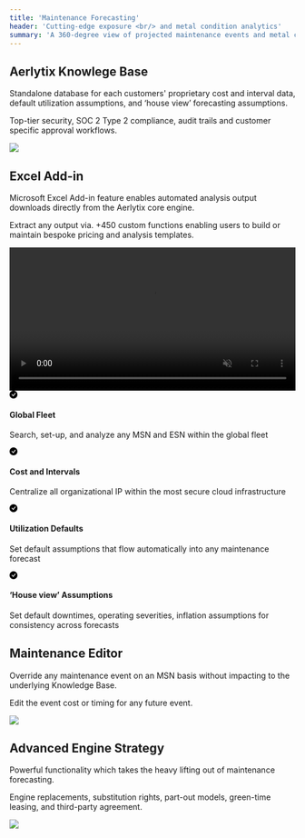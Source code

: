 ```yaml
---
title: 'Maintenance Forecasting'
header: 'Cutting-edge exposure <br/> and metal condition analytics'
summary: 'A 360-degree view of projected maintenance events and metal condition across all commercial aircraft types'
---
```


<!-- Start marketing section -->
<article class="py-5 px-5 mb-5">
  <div class="container">
    <div class="row gx-lg-5" data-cues="slideInUp">
      <div class="col-md-5">
        <h2 class="fw-bold mb-5">Aerlytix Knowlege Base</h2>
        <p>Standalone database for each customers' proprietary cost and interval data, default utilization assumptions, and ‘house view’ forecasting assumptions. </p>
        <p>Top-tier security, SOC 2 Type 2 compliance, audit trails and customer specific approval workflows.</p>
      </div>
      <div class=" col-md-7">
        <img class="card image__feature" src="/images/products/maintenance-forecasting/knowledge-base.png" />
      </div>
    </div>
  </div>
</article>

<article class="py-5 px-5">
  <div class="container">
    <div class="row gx-lg-5" data-cues="slideInUp">
      <div class="col-md-5">
        <h2 class="fw-bold mb-5">Excel Add-in</h2>
        <p>Microsoft Excel Add-in feature enables automated analysis output downloads directly from the Aerlytix core engine.</p>
        <p>Extract any output via. +450 custom functions enabling users to build or maintain  bespoke pricing and analysis templates.</p>
      </div>
      <div class="col-md-7">
        <video class="card image__feature" width="100%" muted autoplay loop>
          <source src="https://aerlytix-2024.netlify.app/images/products/maintenance-forecasting/excel-add-in-screencast.mp4" type="video/mp4">
          <source src="https://aerlytix-2024.netlify.app/images/products/maintenance-forecasting/excel-add-in-screencast.webm" type="video/webm">
          <img class="card image__feature" src="/images/products/maintenance-forecasting/excel-add-in.png" />
          Your browser does not support the video tag.
        </video>
      </div>
    </div>
  </div>
</article>

<article class="py-5 px-5">
<div class="container">
<!-- <h2 class="h1">In addition...</h2> -->
<div class="row g-4 py-5 row-cols-1 row-cols-lg-4" data-cues="slideInUp">
      <div class="feature col">
        <div class="feature-icon">
          <svg class="icon__check--success" xmlns="http://www.w3.org/2000/svg" width="1em" height="1em" fill="inherit" viewBox="0 0 16 16">
  <path d="M16 8A8 8 0 1 1 0 8a8 8 0 0 1 16 0zm-3.97-3.03a.75.75 0 0 0-1.08.022L7.477 9.417 5.384 7.323a.75.75 0 0 0-1.06 1.06L6.97 11.03a.75.75 0 0 0 1.079-.02l3.992-4.99a.75.75 0 0 0-.01-1.05z"></path>
</svg>
        </div>
        <h4>Global Fleet</h4>
        <p>Search, set-up, and analyze any MSN and ESN within the global fleet</p>
      </div>
      <div class="feature col">
        <div class="feature-icon">
          <svg class="icon__check--success" xmlns="http://www.w3.org/2000/svg" width="1em" height="1em" fill="inherit" viewBox="0 0 16 16">
  <path d="M16 8A8 8 0 1 1 0 8a8 8 0 0 1 16 0zm-3.97-3.03a.75.75 0 0 0-1.08.022L7.477 9.417 5.384 7.323a.75.75 0 0 0-1.06 1.06L6.97 11.03a.75.75 0 0 0 1.079-.02l3.992-4.99a.75.75 0 0 0-.01-1.05z"></path>
</svg>
        </div>
        <h4>Cost and Intervals</h4>
        <p>Centralize all organizational IP within the most secure cloud infrastructure</p>
      </div>
      <div class="feature col">
        <div class="feature-icon">
          <svg class="icon__check--success" xmlns="http://www.w3.org/2000/svg" width="1em" height="1em" fill="inherit" viewBox="0 0 16 16">
  <path d="M16 8A8 8 0 1 1 0 8a8 8 0 0 1 16 0zm-3.97-3.03a.75.75 0 0 0-1.08.022L7.477 9.417 5.384 7.323a.75.75 0 0 0-1.06 1.06L6.97 11.03a.75.75 0 0 0 1.079-.02l3.992-4.99a.75.75 0 0 0-.01-1.05z"></path>
</svg>
        </div>
        <h4>Utilization Defaults</h4>
        <p>Set default assumptions that flow automatically into any maintenance forecast</p>
      </div>
      <div class="feature col">
        <div class="feature-icon">
          <svg class="icon__check--success" xmlns="http://www.w3.org/2000/svg" width="1em" height="1em" fill="inherit" viewBox="0 0 16 16">
  <path d="M16 8A8 8 0 1 1 0 8a8 8 0 0 1 16 0zm-3.97-3.03a.75.75 0 0 0-1.08.022L7.477 9.417 5.384 7.323a.75.75 0 0 0-1.06 1.06L6.97 11.03a.75.75 0 0 0 1.079-.02l3.992-4.99a.75.75 0 0 0-.01-1.05z"></path>
</svg>
        </div>
        <h4>‘House view’ Assumptions</h4>
        <p>Set default downtimes, operating severities, inflation assumptions for consistency across forecasts</p>
      </div>
    </div>
</div>
</article>

<article class="py-5 px-5 mb-5">
  <div class="container">
    <div class="row gx-lg-5" data-cues="slideInUp">
      <div class="col-md-5">
        <h2 class="fw-bold mb-5">Maintenance Editor</h2>
        <p>Override any maintenance event on an MSN basis without impacting to the underlying Knowledge Base.</p>
        <p>Edit the event cost or timing for any future event.</p>
      </div>
      <div class="col-md-7">
        <img class="card image__feature" src="/images/products/maintenance-forecasting/maintenance-editor.png" />
      </div>
    </div>
  </div>
</article>

<article class="py-5 px-5">
  <div class="container">
    <div class="row gx-lg-5" data-cues="slideInUp">
      <div class="col-md-5">
        <h2 class="fw-bold mb-5">Advanced Engine Strategy</h2>
        <p>Powerful functionality which takes the heavy lifting out of maintenance forecasting.</p>
        <p>Engine replacements, substitution rights, part-out models, green-time leasing, and third-party agreement. </p>
      </div>
      <div class="col-md-7">
        <img class="card image__feature" src="/images/products/maintenance-forecasting/advanced-engine-strategy.png"  />
      </div>
    </div>
  </div>
</article>

<!-- <div class="airplane__trail-1"></div> -->





